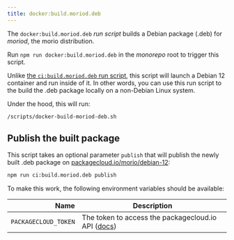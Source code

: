 ```yaml
--- 
title: docker:build.moriod.deb
---
```


The `docker:build.moriod.deb` _run script_ builds a Debian package (.deb) 
for _moriod_, the morio distribution.

Run `npm run docker:build.moriod.deb` in the _monorepo_ root to trigger this script.

Unlike [the `ci:build.moriod.deb` run
script](/docs/reference/contributors/monorepo/run-scripts/ci-build-moriod-deb),
this script will launch a Debian 12 container and run inside of it.  In other
words, you can use this run script to the build the .deb package locally on a
non-Debian Linux system.

Under the hood, this will run:

```sh title="Terminal"
/scripts/docker-build-moriod-deb.sh
```

## Publish the built package

This script takes an optional parameter `publish` that will publish the newly
built .deb package on
[packagecloud.io/morio/debian-12](https://packagecloud.io/morio/debian-12):

```sh title="Terminal"
npm run ci:build.moriod.deb publish
```

To make this work, the following environment variables should be available:

| Name | Description |
| ----:| ----------- |
| `PACKAGECLOUD_TOKEN` | The token to access the packagecloud.io API ([docs](https://packagecloud.io/docs/api#api_tokens)) |

